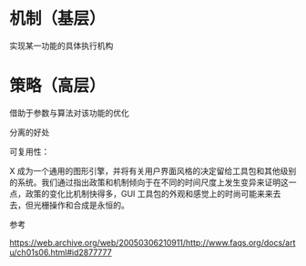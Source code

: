 # 机制（基层）

实现某一功能的具体执行机构



# 策略（高层）

借助于参数与算法对该功能的优化



分离的好处

可复用性：

X 成为一个通用的图形引擎，并将有关用户界面风格的决定留给工具包和其他级别的系统。我们通过指出政策和机制倾向于在不同的时间尺度上发生变异来证明这一点，政策的变化比机制快得多，GUI 工具包的外观和感觉上的时尚可能来来去去，但光栅操作和合成是永恒的。





参考

https://web.archive.org/web/20050306210911/http://www.faqs.org/docs/artu/ch01s06.html#id2877777